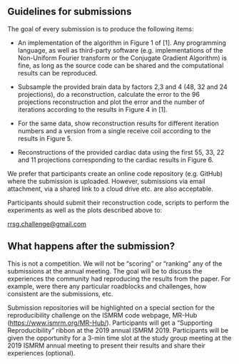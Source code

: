 ## Guidelines for submissions

The goal of every submission is to produce the following items:

* An implementation of the algorithm in Figure 1 of [1]. Any programming language, as well as third-party software (e.g. implementations of the Non-Uniform Fourier transform or the Conjugate Gradient Algorithm) is fine, as long as the source code can be shared and the computational results can be reproduced.

* Subsample the provided brain data by factors 2,3 and 4 (48, 32 and 24 projections), do a reconstruction, calculate the error to the 96 projections reconstruction and plot the error and the number of iterations according to the results in Figure 4 in [1].
* For the same data, show reconstruction results for different iteration numbers and a version from a single receive coil according to the results in Figure 5.

* Reconstructions of the provided cardiac data using the first 55, 33, 22 and 11 projections corresponding to the cardiac results in Figure 6.



We prefer that participants create an online code repository (e.g. GitHub) where the submission is uploaded. However, submissions via email attachment, via a shared link to a cloud drive etc. are also acceptable.

Participants should submit their reconstruction code, scripts to perform the experiments as well as the plots described above to:

rrsg.challenge@gmail.com


## What happens after the submission?

This is not a competition. We will not be “scoring” or “ranking” any of the submissions at the annual meeting. The goal will be to discuss the experiences the community had reproducing the results from the paper. For example, were there any particular roadblocks and challenges, how consistent are the submissions, etc.

Submission repositories will be highlighted on a special section for the reproducibility challenge on the ISMRM code webpage, MR-Hub (https://www.ismrm.org/MR-Hub/).
Participants will get a “Supporting Reproducibility” ribbon at the 2019 annual ISMRM 2019.
Participants will be given the opportunity for a 3-min time slot at the study group meeting at the 2019 ISMRM annual meeting to present their results and share their experiences (optional).
